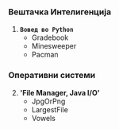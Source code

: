 
 ### **Вештачка Интелигенција**
  1. **`Вовед во Python`**&nbsp;
     - Gradebook
     - Minesweeper
     - Pacman


 ### **Оперативни системи**
  2. **'File Manager, Java I/O'**&nbsp;
     - JpgOrPng
     - LargestFile
     - Vowels